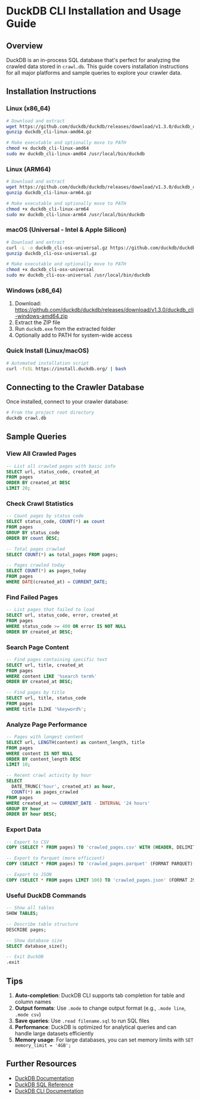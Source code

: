# DuckDB CLI Installation and Usage Guide

## Overview

DuckDB is an in-process SQL database that's perfect for analyzing the crawled data stored in `crawl.db`. This guide covers installation instructions for all major platforms and sample queries to explore your crawler data.

## Installation Instructions

### Linux (x86_64)

```bash
# Download and extract
wget https://github.com/duckdb/duckdb/releases/download/v1.3.0/duckdb_cli-linux-amd64.gz
gunzip duckdb_cli-linux-amd64.gz

# Make executable and optionally move to PATH
chmod +x duckdb_cli-linux-amd64
sudo mv duckdb_cli-linux-amd64 /usr/local/bin/duckdb
```

### Linux (ARM64)

```bash
# Download and extract
wget https://github.com/duckdb/duckdb/releases/download/v1.3.0/duckdb_cli-linux-arm64.gz
gunzip duckdb_cli-linux-arm64.gz

# Make executable and optionally move to PATH
chmod +x duckdb_cli-linux-arm64
sudo mv duckdb_cli-linux-arm64 /usr/local/bin/duckdb
```

### macOS (Universal - Intel & Apple Silicon)

```bash
# Download and extract
curl -L -o duckdb_cli-osx-universal.gz https://github.com/duckdb/duckdb/releases/download/v1.3.0/duckdb_cli-osx-universal.gz
gunzip duckdb_cli-osx-universal.gz

# Make executable and optionally move to PATH
chmod +x duckdb_cli-osx-universal
sudo mv duckdb_cli-osx-universal /usr/local/bin/duckdb
```

### Windows (x86_64)

1. Download: https://github.com/duckdb/duckdb/releases/download/v1.3.0/duckdb_cli-windows-amd64.zip
2. Extract the ZIP file
3. Run `duckdb.exe` from the extracted folder
4. Optionally add to PATH for system-wide access

### Quick Install (Linux/macOS)

```bash
# Automated installation script
curl -fsSL https://install.duckdb.org/ | bash
```

## Connecting to the Crawler Database

Once installed, connect to your crawler database:

```bash
# From the project root directory
duckdb crawl.db
```

## Sample Queries

### View All Crawled Pages

```sql
-- List all crawled pages with basic info
SELECT url, status_code, created_at 
FROM pages 
ORDER BY created_at DESC 
LIMIT 20;
```

### Check Crawl Statistics

```sql
-- Count pages by status code
SELECT status_code, COUNT(*) as count 
FROM pages 
GROUP BY status_code 
ORDER BY count DESC;

-- Total pages crawled
SELECT COUNT(*) as total_pages FROM pages;

-- Pages crawled today
SELECT COUNT(*) as pages_today 
FROM pages 
WHERE DATE(created_at) = CURRENT_DATE;
```

### Find Failed Pages

```sql
-- List pages that failed to load
SELECT url, status_code, error, created_at 
FROM pages 
WHERE status_code >= 400 OR error IS NOT NULL 
ORDER BY created_at DESC;
```

### Search Page Content

```sql
-- Find pages containing specific text
SELECT url, title, created_at 
FROM pages 
WHERE content LIKE '%search term%' 
ORDER BY created_at DESC;

-- Find pages by title
SELECT url, title, status_code 
FROM pages 
WHERE title ILIKE '%keyword%';
```

### Analyze Page Performance

```sql
-- Pages with longest content
SELECT url, LENGTH(content) as content_length, title 
FROM pages 
WHERE content IS NOT NULL 
ORDER BY content_length DESC 
LIMIT 10;

-- Recent crawl activity by hour
SELECT 
  DATE_TRUNC('hour', created_at) as hour,
  COUNT(*) as pages_crawled
FROM pages 
WHERE created_at >= CURRENT_DATE - INTERVAL '24 hours'
GROUP BY hour 
ORDER BY hour DESC;
```

### Export Data

```sql
-- Export to CSV
COPY (SELECT * FROM pages) TO 'crawled_pages.csv' WITH (HEADER, DELIMITER ',');

-- Export to Parquet (more efficient)
COPY (SELECT * FROM pages) TO 'crawled_pages.parquet' (FORMAT PARQUET);

-- Export to JSON
COPY (SELECT * FROM pages LIMIT 100) TO 'crawled_pages.json' (FORMAT JSON);
```

### Useful DuckDB Commands

```sql
-- Show all tables
SHOW TABLES;

-- Describe table structure
DESCRIBE pages;

-- Show database size
SELECT database_size();

-- Exit DuckDB
.exit
```

## Tips

1. **Auto-completion**: DuckDB CLI supports tab completion for table and column names
2. **Output formats**: Use `.mode` to change output format (e.g., `.mode line`, `.mode csv`)
3. **Save queries**: Use `.read filename.sql` to run SQL files
4. **Performance**: DuckDB is optimized for analytical queries and can handle large datasets efficiently
5. **Memory usage**: For large databases, you can set memory limits with `SET memory_limit = '4GB';`

## Further Resources

- [DuckDB Documentation](https://duckdb.org/docs/)
- [DuckDB SQL Reference](https://duckdb.org/docs/sql/introduction)
- [DuckDB CLI Documentation](https://duckdb.org/docs/api/cli)
